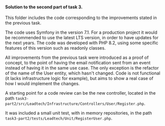 #### Solution to the second part of task 3.

This folder includes the code corresponding to the improvements stated in the previous task.

The code uses Symfony in the version 7.1. For a production project it would be recommended to use the latest LTS version, in order to have updates for the next years. The code was developed with PHP 8.2, using some specific features of this version such as readonly classes.

All improvements from the previous task were introduced as a proof of concept, to the point of having the email notification sent from an event instead of having it in the same use case. The only exception is the refactor of the name of the User entity, which hasn't changed. Code is not functional (it lacks infrastructure logic for example), but aims to show a real case of how I would implement the changes.

A starting point for a code review can be the new controller, located in the path `task3-part2/src/Leadtech/Infrastructure/Controllers/User/Register.php`.

It was included a small unit test, with in memory repositories, in the path `task3-part2/tests/Leadtech/Unit/RegisterUser.php`.